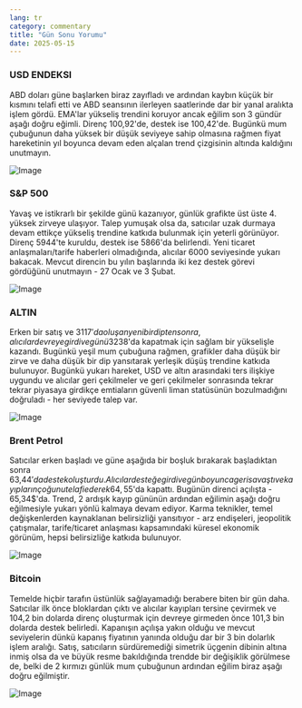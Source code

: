 ```yaml
---
lang: tr
category: commentary
title: "Gün Sonu Yorumu"
date: 2025-05-15
---
```


### USD ENDEKSI

ABD doları güne başlarken biraz zayıfladı ve ardından kaybın küçük bir kısmını telafi etti ve ABD seansının ilerleyen saatlerinde dar bir yanal aralıkta işlem gördü. EMA'lar yükseliş trendini koruyor ancak eğilim son 3 gündür aşağı doğru eğimli. Direnç 100,92'de, destek ise 100,42'de. Bugünkü mum çubuğunun daha yüksek bir düşük seviyeye sahip olmasına rağmen fiyat hareketinin yıl boyunca devam eden alçalan trend çizgisinin altında kaldığını unutmayın.

![Image](https://markleighedu.github.io/img/May-2025/15-May-2025/usdindex.jpg)

### S&P 500

Yavaş ve istikrarlı bir şekilde günü kazanıyor, günlük grafikte üst üste 4. yüksek zirveye ulaşıyor. Talep yumuşak olsa da, satıcılar uzak durmaya devam ettikçe yükseliş trendine katkıda bulunmak için yeterli görünüyor. Direnç 5944'te kuruldu, destek ise 5866'da belirlendi. Yeni ticaret anlaşmaları/tarife haberleri olmadığında, alıcılar 6000 seviyesinde yukarı bakacak. Mevcut direncin bu yılın başlarında iki kez destek görevi gördüğünü unutmayın - 27 Ocak ve 3 Şubat.

![Image](https://markleighedu.github.io/img/May-2025/15-May-2025/sp500.jpg)

### ALTIN

Erken bir satış ve 3117$'da oluşan yeni bir dipten sonra, alıcılar devreye girdi ve günü 3238$'da kapatmak için sağlam bir yükselişle kazandı. Bugünkü yeşil mum çubuğuna rağmen, grafikler daha düşük bir zirve ve daha düşük bir dip yansıtarak yerleşik düşüş trendine katkıda bulunuyor. Bugünkü yukarı hareket, USD ve altın arasındaki ters ilişkiye uygundu ve alıcılar geri çekilmeler ve geri çekilmeler sonrasında tekrar tekrar piyasaya girdikçe emtiaların güvenli liman statüsünün bozulmadığını doğruladı - her seviyede talep var.

![Image](https://markleighedu.github.io/img/May-2025/15-May-2025/gold.jpg)

### Brent Petrol

Satıcılar erken başladı ve güne aşağıda bir boşluk bırakarak başladıktan sonra 63,44$'da destek oluşturdu. Alıcılar desteğe girdi ve gün boyunca geri savaştı ve kayıpların çoğunu telafi ederek 64,55$'da kapattı. Bugünün direnci açılışta - 65,34$'da. Trend, 2 ardışık kayıp gününün ardından eğilimin aşağı doğru eğilmesiyle yukarı yönlü kalmaya devam ediyor. Karma teknikler, temel değişkenlerden kaynaklanan belirsizliği yansıtıyor - arz endişeleri, jeopolitik çatışmalar, tarife/ticaret anlaşması kapsamındaki küresel ekonomik görünüm, hepsi belirsizliğe katkıda bulunuyor.

![Image](https://markleighedu.github.io/img/May-2025/15-May-2025/brentoil.jpg)

### Bitcoin

Temelde hiçbir tarafın üstünlük sağlayamadığı berabere biten bir gün daha. Satıcılar ilk önce bloklardan çıktı ve alıcılar kayıpları tersine çevirmek ve 104,2 bin dolarda direnç oluşturmak için devreye girmeden önce 101,3 bin dolarda destek belirledi. Kapanışın açılışa yakın olduğu ve mevcut seviyelerin dünkü kapanış fiyatının yanında olduğu dar bir 3 bin dolarlık işlem aralığı. Satış, satıcıların sürdüremediği simetrik üçgenin dibinin altına inmiş olsa da ve büyük resme bakıldığında trendde bir değişiklik görülmese de, belki de 2 kırmızı günlük mum çubuğunun ardından eğilim biraz aşağı doğru eğilmiştir.

![Image](https://markleighedu.github.io/img/May-2025/15-May-2025/bitcoin.jpg)

